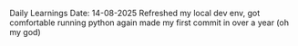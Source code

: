 Daily Learnings
Date: 14-08-2025
Refreshed my local dev env, got comfortable running python again
made my first commit in over a year (oh my god)
